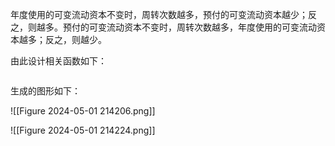 年度使用的可变流动资本不变时，周转次数越多，预付的可变流动资本越少；反之，则越多。预付的可变流动资本不变时，周转次数越多，年度使用的可变流动资本越多；反之，则越少。

由此设计相关函数如下：

```

```

生成的图形如下：

![[Figure 2024-05-01 214206.png]]

![[Figure 2024-05-01 214224.png]]
